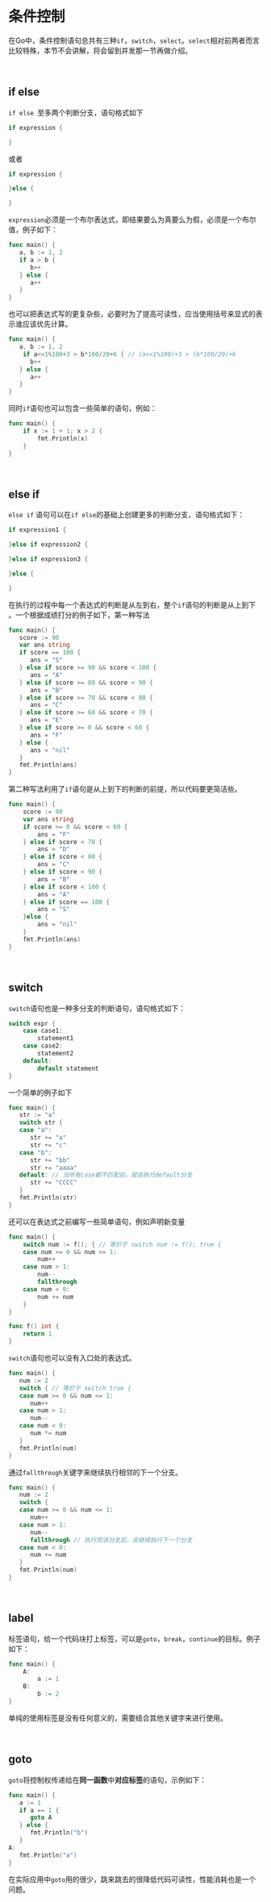 #  条件控制

在Go中，条件控制语句总共有三种`if`，`switch`，`select`。`select`相对前两者而言比较特殊，本节不会讲解，将会留到并发那一节再做介绍。

<br>

## if else

`if else `至多两个判断分支，语句格式如下

```go
if expression {

}
```

或者

```go
if expression {

}else {

}
```

`expression`必须是一个布尔表达式，即结果要么为真要么为假，必须是一个布尔值，例子如下：

```go
func main() {
   a, b := 1, 2
   if a > b {
      b++
   } else {
      a++
   }
}
```

也可以把表达式写的更复杂些，必要时为了提高可读性，应当使用括号来显式的表示谁应该优先计算。

```go
func main() {
   a, b := 1, 2
    if a<<1%100+3 > b*100/20+6 { // (a<<1%100)+3 > (b*100/20)+6
      b++
   } else {
      a++
   }
}
```

同时`if`语句也可以包含一些简单的语句，例如：

```go
func main() {
	if x := 1 + 1; x > 2 {
		fmt.Println(x)
	}
}
```

<br>

## else if

`else if` 语句可以在`if else`的基础上创建更多的判断分支，语句格式如下：

```go
if expression1 {

}else if expression2 {

}else if expression3 {

}else {

}
```

在执行的过程中每一个表达式的判断是从左到右，整个`if`语句的判断是从上到下 。一个根据成绩打分的例子如下，第一种写法

```go
func main() {
   score := 90
   var ans string
   if score == 100 {
      ans = "S"
   } else if score >= 90 && score < 100 {
      ans = "A"
   } else if score >= 80 && score < 90 {
      ans = "B"
   } else if score >= 70 && score < 80 {
      ans = "C"
   } else if score >= 60 && score < 70 {
      ans = "E"
   } else if score >= 0 && score < 60 {
      ans = "F"
   } else {
      ans = "nil"
   }
   fmt.Println(ans)
}
```

第二种写法利用了`if`语句是从上到下的判断的前提，所以代码要更简洁些。

```go
func main() {
	score := 90
	var ans string
	if score >= 0 && score < 60 {
		ans = "F"
	} else if score < 70 {
		ans = "D"
	} else if score < 80 {
		ans = "C"
	} else if score < 90 {
		ans = "B"
	} else if score < 100 {
		ans = "A"
	} else if score == 100 {
		ans = "S"
    }else {
        ans = "nil"
    }
	fmt.Println(ans)
}
```

<br>

## switch

`switch`语句也是一种多分支的判断语句，语句格式如下：

```go
switch expr {
	case case1:
		statement1
	case case2:
		statement2
	default:
		default statement
}
```

一个简单的例子如下

```go
func main() {
   str := "a"
   switch str {
   case "a":
      str += "a"
      str += "c"
   case "b":
      str += "bb"
      str += "aaaa"
   default: // 当所有case都不匹配后，就会执行default分支
      str += "CCCC"
   }
   fmt.Println(str)
}
```

还可以在表达式之前编写一些简单语句，例如声明新变量

```go
func main() {
    switch num := f(); { // 等价于 switch num := f(); true {
	case num >= 0 && num <= 1:
		num++
	case num > 1:
		num--
		fallthrough
	case num < 0:
		num += num
	}
}

func f() int {
	return 1
}
```

`switch`语句也可以没有入口处的表达式。

```go
func main() {
   num := 2
   switch { // 等价于 switch true { 
   case num >= 0 && num <= 1:
      num++
   case num > 1:
      num--
   case num < 0:
      num *= num
   }
   fmt.Println(num)
}
```

通过`fallthrough`关键字来继续执行相邻的下一个分支。

```go
func main() {
   num := 2
   switch {
   case num >= 0 && num <= 1:
      num++
   case num > 1:
      num--
      fallthrough // 执行完该分支后，会继续执行下一个分支
   case num < 0:
      num += num
   }
   fmt.Println(num)
}
```

<br>

## label

标签语句，给一个代码块打上标签，可以是`goto`，`break`，`continue`的目标。例子如下：

```go
func main() {
	A: 
		a := 1
	B:
		b := 2
}
```

单纯的使用标签是没有任何意义的，需要结合其他关键字来进行使用。

<br>

## goto

`goto`将控制权传递给在**同一函数**中**对应标签**的语句，示例如下：

```go
func main() {
   a := 1
   if a == 1 {
      goto A
   } else {
      fmt.Println("b")
   }
A:
   fmt.Println("a")
}
```

在实际应用中`goto`用的很少，跳来跳去的很降低代码可读性，性能消耗也是一个问题。
